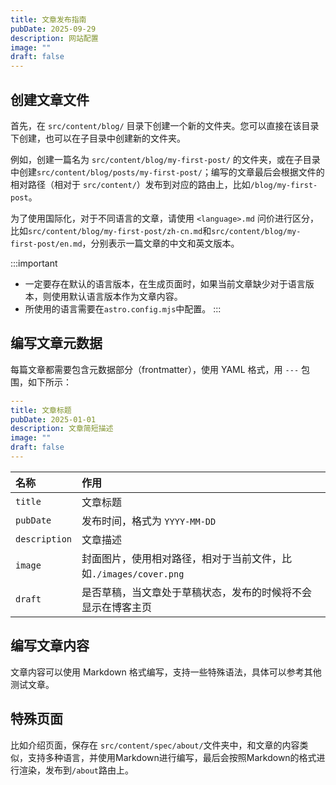 ```yaml
---
title: 文章发布指南
pubDate: 2025-09-29
description: 网站配置
image: ""
draft: false
---
```



## 创建文章文件

首先，在 `src/content/blog/` 目录下创建一个新的文件夹。您可以直接在该目录下创建，也可以在子目录中创建新的文件夹。

例如，创建一篇名为 `src/content/blog/my-first-post/` 的文件夹，或在子目录中创建`src/content/blog/posts/my-first-post/`；编写的文章最后会根据文件的相对路径（相对于 `src/content/`）发布到对应的路由上，比如`/blog/my-first-post`。

为了使用国际化，对于不同语言的文章，请使用 `<language>.md` 问价进行区分，比如`src/content/blog/my-first-post/zh-cn.md`和`src/content/blog/my-first-post/en.md`，分别表示一篇文章的中文和英文版本。

:::important
* 一定要存在默认的语言版本，在生成页面时，如果当前文章缺少对于语言版本，则使用默认语言版本作为文章内容。
* 所使用的语言需要在`astro.config.mjs`中配置。
:::

## 编写文章元数据

每篇文章都需要包含元数据部分（frontmatter），使用 YAML 格式，用 `---` 包围，如下所示：

```yaml
---
title: 文章标题
pubDate: 2025-01-01
description: 文章简短描述
image: ""
draft: false
---
```

| 名称 | 作用 | 
| :--- | :--- | 
| `title` | 文章标题 | 
| `pubDate` | 发布时间，格式为 `YYYY-MM-DD` |
| `description` | 文章描述 |
| `image` | 封面图片，使用相对路径，相对于当前文件，比如`./images/cover.png` |
| `draft` | 是否草稿，当文章处于草稿状态，发布的时候将不会显示在博客主页 |

## 编写文章内容

文章内容可以使用 Markdown 格式编写，支持一些特殊语法，具体可以参考其他测试文章。


## 特殊页面

比如介绍页面，保存在 `src/content/spec/about/`文件夹中，和文章的内容类似，支持多种语言，并使用Markdown进行编写，最后会按照Markdown的格式进行渲染，发布到`/about`路由上。